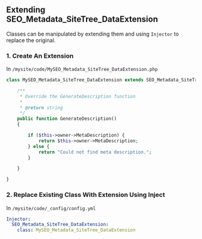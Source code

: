 ## Extending SEO_Metadata_SiteTree_DataExtension ##

Classes can be manipulated by extending them and using `Injector` to replace the original.

### 1. Create An Extension ###

In `/mysite/code/MySEO_Metadata_SiteTree_DataExtension.php`

```php
class MySEO_Metadata_SiteTree_DataExtension extends SEO_Metadata_SiteTree_DataExtension {

    /**
     * Override the GenerateDescription function
     *
     * @return string
     */
    public function GenerateDescription()
    {

        if ($this->owner->MetaDescription) {
            return $this->owner->MetaDescription;
        } else {
            return "Could not find meta description.";
        }

    }

}
```

### 2. Replace Existing Class With Extension Using Inject ###

In `/mysite/code/_config/config.yml`

```yml
Injector:
  SEO_Metadata_SiteTree_DataExtension:
    class: MySEO_Metadata_SiteTree_DataExtension
```

